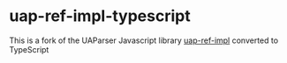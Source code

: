 # uap-ref-impl-typescript 

This is a fork of the UAParser Javascript library [uap-ref-impl](https://github.com/ua-parser/uap-ref-impl) converted to TypeScript